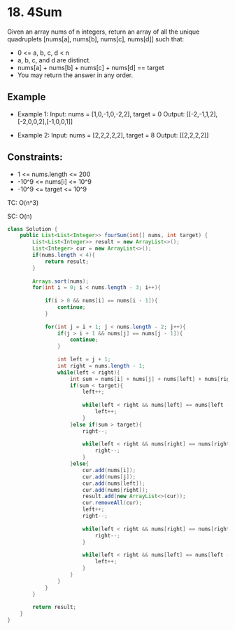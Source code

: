 # 18. 4Sum

Given an array nums of n integers, return an array of all the unique quadruplets [nums[a], nums[b], nums[c], nums[d]] such that:
+ 0 <= a, b, c, d < n
+ a, b, c, and d are distinct.
+ nums[a] + nums[b] + nums[c] + nums[d] == target
+ You may return the answer in any order.


## Example
+ Example 1:
Input: nums = [1,0,-1,0,-2,2], target = 0
Output: [[-2,-1,1,2],[-2,0,0,2],[-1,0,0,1]]

+ Example 2:
Input: nums = [2,2,2,2,2], target = 8
Output: [[2,2,2,2]]
 

## Constraints:
+ 1 <= nums.length <= 200
+ -10^9 <= nums[i] <= 10^9
+ -10^9 <= target <= 10^9

TC: O(n^3)

SC: O(n)

```java
class Solution {
    public List<List<Integer>> fourSum(int[] nums, int target) {
        List<List<Integer>> result = new ArrayList<>();
        List<Integer> cur = new ArrayList<>();
        if(nums.length < 4){
            return result;
        }
        
        Arrays.sort(nums);
        for(int i = 0; i < nums.length - 3; i++){
            
            if(i > 0 && nums[i] == nums[i - 1]){
                continue;
            }
            
            for(int j = i + 1; j < nums.length - 2; j++){
                if(j > i + 1 && nums[j] == nums[j - 1]){
                    continue;
                }
                
                int left = j + 1;
                int right = nums.length - 1;
                while(left < right){
                    int sum = nums[i] + nums[j] + nums[left] + nums[right];
                    if(sum < target){
                        left++;
                        
                        while(left < right && nums[left] == nums[left - 1]){
                            left++;
                        }
                    }else if(sum > target){
                        right--;
                        
                        while(left < right && nums[right] == nums[right + 1]){
                            right--;
                        }
                    }else{
                        cur.add(nums[i]);
                        cur.add(nums[j]);
                        cur.add(nums[left]);
                        cur.add(nums[right]);
                        result.add(new ArrayList<>(cur));
                        cur.removeAll(cur);
                        left++;
                        right--;
                        
                        while(left < right && nums[right] == nums[right + 1]){
                            right--;
                        }
                        
                        while(left < right && nums[left] == nums[left - 1]){
                            left++;
                        }
                    }
                }
            }
        }
        
        return result;
    }
}
```
